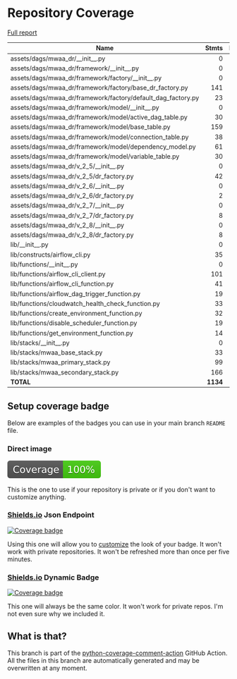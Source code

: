 # Repository Coverage

[Full report](https://htmlpreview.github.io/?https://github.com/aws-samples/mwaa-disaster-recovery/blob/python-coverage-comment-action-data/htmlcov/index.html)

| Name                                                            |    Stmts |     Miss |   Branch |   BrPart |    Cover |   Missing |
|---------------------------------------------------------------- | -------: | -------: | -------: | -------: | -------: | --------: |
| assets/dags/mwaa\_dr/\_\_init\_\_.py                            |        0 |        0 |        0 |        0 |     100% |           |
| assets/dags/mwaa\_dr/framework/\_\_init\_\_.py                  |        0 |        0 |        0 |        0 |     100% |           |
| assets/dags/mwaa\_dr/framework/factory/\_\_init\_\_.py          |        0 |        0 |        0 |        0 |     100% |           |
| assets/dags/mwaa\_dr/framework/factory/base\_dr\_factory.py     |      141 |        0 |       30 |        0 |     100% |           |
| assets/dags/mwaa\_dr/framework/factory/default\_dag\_factory.py |       23 |        0 |        2 |        0 |     100% |           |
| assets/dags/mwaa\_dr/framework/model/\_\_init\_\_.py            |        0 |        0 |        0 |        0 |     100% |           |
| assets/dags/mwaa\_dr/framework/model/active\_dag\_table.py      |       30 |        0 |        8 |        0 |     100% |           |
| assets/dags/mwaa\_dr/framework/model/base\_table.py             |      159 |        0 |       42 |        0 |     100% |           |
| assets/dags/mwaa\_dr/framework/model/connection\_table.py       |       38 |        0 |       16 |        0 |     100% |           |
| assets/dags/mwaa\_dr/framework/model/dependency\_model.py       |       61 |        0 |       28 |        0 |     100% |           |
| assets/dags/mwaa\_dr/framework/model/variable\_table.py         |       30 |        0 |       12 |        0 |     100% |           |
| assets/dags/mwaa\_dr/v\_2\_5/\_\_init\_\_.py                    |        0 |        0 |        0 |        0 |     100% |           |
| assets/dags/mwaa\_dr/v\_2\_5/dr\_factory.py                     |       42 |        0 |        0 |        0 |     100% |           |
| assets/dags/mwaa\_dr/v\_2\_6/\_\_init\_\_.py                    |        0 |        0 |        0 |        0 |     100% |           |
| assets/dags/mwaa\_dr/v\_2\_6/dr\_factory.py                     |        2 |        0 |        0 |        0 |     100% |           |
| assets/dags/mwaa\_dr/v\_2\_7/\_\_init\_\_.py                    |        0 |        0 |        0 |        0 |     100% |           |
| assets/dags/mwaa\_dr/v\_2\_7/dr\_factory.py                     |        8 |        0 |        0 |        0 |     100% |           |
| assets/dags/mwaa\_dr/v\_2\_8/\_\_init\_\_.py                    |        0 |        0 |        0 |        0 |     100% |           |
| assets/dags/mwaa\_dr/v\_2\_8/dr\_factory.py                     |        8 |        0 |        0 |        0 |     100% |           |
| lib/\_\_init\_\_.py                                             |        0 |        0 |        0 |        0 |     100% |           |
| lib/constructs/airflow\_cli.py                                  |       35 |        0 |        5 |        0 |     100% |           |
| lib/functions/\_\_init\_\_.py                                   |        0 |        0 |        0 |        0 |     100% |           |
| lib/functions/airflow\_cli\_client.py                           |      101 |        0 |       33 |        0 |     100% |           |
| lib/functions/airflow\_cli\_function.py                         |       41 |        0 |        8 |        0 |     100% |           |
| lib/functions/airflow\_dag\_trigger\_function.py                |       19 |        0 |        0 |        0 |     100% |           |
| lib/functions/cloudwatch\_health\_check\_function.py            |       33 |        0 |        4 |        0 |     100% |           |
| lib/functions/create\_environment\_function.py                  |       32 |        0 |        6 |        0 |     100% |           |
| lib/functions/disable\_scheduler\_function.py                   |       19 |        0 |        2 |        0 |     100% |           |
| lib/functions/get\_environment\_function.py                     |       14 |        0 |        0 |        0 |     100% |           |
| lib/stacks/\_\_init\_\_.py                                      |        0 |        0 |        0 |        0 |     100% |           |
| lib/stacks/mwaa\_base\_stack.py                                 |       33 |        0 |       10 |        0 |     100% |           |
| lib/stacks/mwaa\_primary\_stack.py                              |       99 |        0 |       12 |        0 |     100% |           |
| lib/stacks/mwaa\_secondary\_stack.py                            |      166 |        0 |       14 |        0 |     100% |           |
|                                                       **TOTAL** | **1134** |    **0** |  **232** |    **0** | **100%** |           |


## Setup coverage badge

Below are examples of the badges you can use in your main branch `README` file.

### Direct image

[![Coverage badge](https://raw.githubusercontent.com/aws-samples/mwaa-disaster-recovery/python-coverage-comment-action-data/badge.svg)](https://htmlpreview.github.io/?https://github.com/aws-samples/mwaa-disaster-recovery/blob/python-coverage-comment-action-data/htmlcov/index.html)

This is the one to use if your repository is private or if you don't want to customize anything.

### [Shields.io](https://shields.io) Json Endpoint

[![Coverage badge](https://img.shields.io/endpoint?url=https://raw.githubusercontent.com/aws-samples/mwaa-disaster-recovery/python-coverage-comment-action-data/endpoint.json)](https://htmlpreview.github.io/?https://github.com/aws-samples/mwaa-disaster-recovery/blob/python-coverage-comment-action-data/htmlcov/index.html)

Using this one will allow you to [customize](https://shields.io/endpoint) the look of your badge.
It won't work with private repositories. It won't be refreshed more than once per five minutes.

### [Shields.io](https://shields.io) Dynamic Badge

[![Coverage badge](https://img.shields.io/badge/dynamic/json?color=brightgreen&label=coverage&query=%24.message&url=https%3A%2F%2Fraw.githubusercontent.com%2Faws-samples%2Fmwaa-disaster-recovery%2Fpython-coverage-comment-action-data%2Fendpoint.json)](https://htmlpreview.github.io/?https://github.com/aws-samples/mwaa-disaster-recovery/blob/python-coverage-comment-action-data/htmlcov/index.html)

This one will always be the same color. It won't work for private repos. I'm not even sure why we included it.

## What is that?

This branch is part of the
[python-coverage-comment-action](https://github.com/marketplace/actions/python-coverage-comment)
GitHub Action. All the files in this branch are automatically generated and may be
overwritten at any moment.